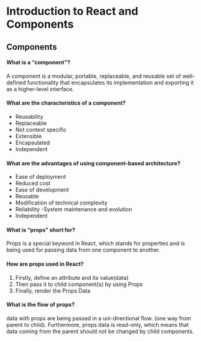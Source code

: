 # Introduction to React and Components

## Components

#### What is a “component”?
A component is a modular, portable, replaceable, and reusable set of well-defined functionality that encapsulates its implementation and exporting it as a higher-level interface.

#### What are the characteristics of a component?
- Reusability 
- Replaceable 
- Not context specific
- Extensible 
- Encapsulated 
- Independent 

#### What are the advantages of using component-based architecture?
- Ease of deployment
- Reduced cost 
- Ease of development
- Reusable 
- Modification of technical complexity
- Reliability 
-System maintenance and evolution
- Independent 

#### What is “props” short for?
Props is a special keyword in React, which stands for properties and is being used for passing data from one component to another.

#### How are props used in React?
1. Firstly, define an attribute and its value(data)
2. Then pass it to child component(s) by using Props
3. Finally, render the Props Data

#### What is the flow of props?
data with props are being passed in a uni-directional flow. (one way from parent to child).
Furthermore, props data is read-only, which means that data coming from the parent should not be changed by child components.



